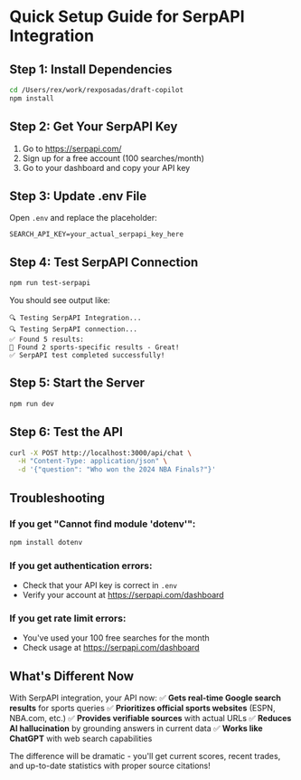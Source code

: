 # Quick Setup Guide for SerpAPI Integration

## Step 1: Install Dependencies
```bash
cd /Users/rex/work/rexposadas/draft-copilot
npm install
```

## Step 2: Get Your SerpAPI Key
1. Go to https://serpapi.com/
2. Sign up for a free account (100 searches/month)
3. Go to your dashboard and copy your API key

## Step 3: Update .env File
Open `.env` and replace the placeholder:
```env
SEARCH_API_KEY=your_actual_serpapi_key_here
```

## Step 4: Test SerpAPI Connection
```bash
npm run test-serpapi
```

You should see output like:
```
🔍 Testing SerpAPI Integration...
🔍 Testing SerpAPI connection...
✅ Found 5 results:
🏀 Found 2 sports-specific results - Great!
✅ SerpAPI test completed successfully!
```

## Step 5: Start the Server
```bash
npm run dev
```

## Step 6: Test the API
```bash
curl -X POST http://localhost:3000/api/chat \
  -H "Content-Type: application/json" \
  -d '{"question": "Who won the 2024 NBA Finals?"}'
```

## Troubleshooting

### If you get "Cannot find module 'dotenv'":
```bash
npm install dotenv
```

### If you get authentication errors:
- Check that your API key is correct in `.env`
- Verify your account at https://serpapi.com/dashboard

### If you get rate limit errors:
- You've used your 100 free searches for the month
- Check usage at https://serpapi.com/dashboard

## What's Different Now

With SerpAPI integration, your API now:
✅ **Gets real-time Google search results** for sports queries
✅ **Prioritizes official sports websites** (ESPN, NBA.com, etc.)
✅ **Provides verifiable sources** with actual URLs
✅ **Reduces AI hallucination** by grounding answers in current data
✅ **Works like ChatGPT** with web search capabilities

The difference will be dramatic - you'll get current scores, recent trades, and up-to-date statistics with proper source citations!
